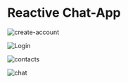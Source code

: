 # Reactive Chat-App

![create-account](https://github.com/Ali-Hassan33/Vaadin_App/assets/101888551/99cbc7ce-c468-4033-840d-a429b3f6ec9b)

![Login](https://github.com/Ali-Hassan33/Vaadin_App/assets/101888551/7e567c6d-9cbd-4acf-86eb-c9c91617f9f5)

![contacts](https://github.com/Ali-Hassan33/Vaadin_App/assets/101888551/8bc7f50e-a629-4cb5-ba87-9f3b335713c6)

![chat](https://github.com/Ali-Hassan33/Vaadin_App/assets/101888551/db9495a6-de75-4b07-899b-f08e863d8b7c)



  

